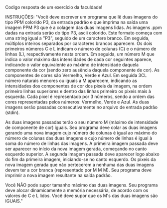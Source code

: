 Codigo resposta de um exercício da faculdade!

INSTRUÇÕES:
"Você deve escrever um programa que lê duas imagens do tipo PPM colorido P3, da entrada padrão e que imprima na saída uma imagem PPM P3 que é a colagem das duas imagens lidas.
As imagens .ppm dadas na entrada serão do tipo P3, ascii colorido. Este formato começa com uma string igual a "P3", seguido de um caractere branco. Em seguida, múltiplos inteiros separados por caracteres brancos aparecem. Os dois primeiros números C e L indicam o número de colunas (C) e o número de linhas (L), respectivamente nesta ordem. Em seguida, um número M que indica o valor máximo das intensidades de cada cor seguintes aparece, indicando o valor equivalente ao máximo de intensidade daquela componente da cor (sendo zero ausência daquela componente de cor). As componentes de cores são Vermelho, Verde e Azul. Em seguida 3CL número naturais menores ou iguais a M aparecem, indicando as intensidades dos componentes de cor dos pixeis da imagem, na ordem primeiro linhas superiores e dentro das linhas primeiro os pixeis mais à esquerda. Cada pixel é representado por 3 números, sendo a ordem das cores representadas pelos números: Vermelho, Verde e Azul. As duas imagens serão passadas consecutivamente no arquivo de entrada padrão (stdin).

As duas imagens passadas terão o seu número M (máximo de intensidade de componente de cor) iguais. Seu programa deve colar as duas imagens gerando uma nova imagem cujo número de colunas é igual ao máximo do número de colunas das duas imagens e cujo número de linhas é igual à soma do número de linhas das imagens. A primeira imagem passada deve ser aparecer no início da nova imagem gerada, começando no canto esquerdo superior. A segunda imagem passada deve aparecer logo abaixo do fim da primeira imagem, iniciando-se no canto esquerdo. Os pixeis da nova imagem gerada que não pertecerem a nenhuma das duas imagens devem ter a cor branca (representado por M M M). Seu programa deve imprimir a nova imagem resultante na saída padrão.

Você NÃO pode supor tamanho máximo das duas imagens. Seu programa deve alocar dinamicamente a memória necessária, de acordo com os valores de C e L lidos. Você deve supor que os M's das duas imagens são IGUAIS."